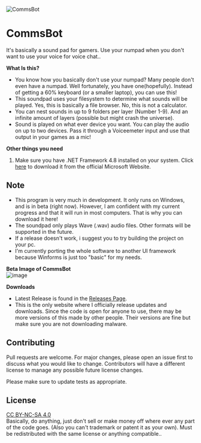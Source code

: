 ![CommsBot](https://user-images.githubusercontent.com/75120879/150243149-a58a7607-706b-43e9-990d-6fb2848eb671.png)
# CommsBot

It's basically a sound pad for gamers. Use your numpad when you don't want to use your voice for voice chat..

**What Is this?**
- You know how you basically don't use your numpad? Many people don't even have a numpad. Well fortunately, you have one(hopefully). Instead of getting a 60% keyboard (or a smaller laptop), you can use this!
- This soundpad uses your filesystem to determine what sounds will be played. Yes, this is basically a file browser. No, this is not a calculator.
- You can nest sounds in up to 9 folders per layer (Number 1-9). And an infinite amount of layers (possible but might crash  the universe).
- Sound is played on what ever device you want. You can play the audio on up to two devices. Pass it through a Voiceemeter input and use that output in your games as a mic!

**Other things you need**
1. Make sure you have .NET Framework 4.8 installed on your system. Click [here](https://dotnet.microsoft.com/en-us/download/dotnet-framework/net48) to download it from  the official Microsoft Website.

## Note 

- This program is very much in development. It only runs on Windows, and is in beta (right now). However, I am confident with my current progress and that it will run in most computers. That is why you can  download it here!
- The soundpad only plays Wave (.wav) audio files. Other formats will be supported in the future.
- If a release doesn't work, i suggest you to try building the project on your pc.
- I'm currently porting the whole software to another UI framework because Winforms is just too "basic" for my needs.

**Beta Image of CommsBot**<br/>
![image](https://user-images.githubusercontent.com/75120879/150243236-ce0ee897-5007-49ea-88d2-16512818bb92.png)

**Downloads**

- Latest Release is found in the [Releases Page](https://github.com/NoThrottle/CommsBot/releases).
- This is the only website where I officially release updates and downloads. Since the code is open for anyone to use, there may be more versions of this made by other people. Their versions are fine but make sure you are not downloading malware.

## Contributing
Pull requests are welcome. For major changes, please open an issue first to discuss what you would like to change. Contributors will have a different license to manage any possible future license changes.

Please make sure to update tests as appropriate.

## License
[CC BY-NC-SA 4.0](https://creativecommons.org/licenses/by-nc-sa/4.0/)<br/>
Basically, do anything, just don't sell or make money off where ever any part of the code goes. (Also you can't trademark or patent it as your own). Must be redistributed with the same license or anything compatible..
